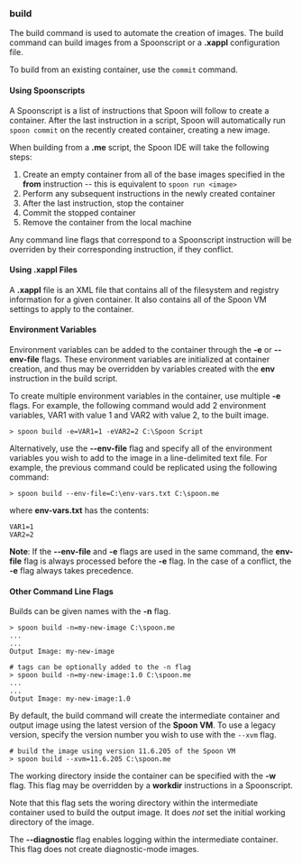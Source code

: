 ### build

The build command is used to automate the creation of images. The build command can build images from a Spoonscript or a **.xappl** configuration file. 

To build from an existing container, use the `commit` command.

#### Using Spoonscripts

A Spoonscript is a list of instructions that Spoon will follow to create a container. After the last instruction in a script, Spoon will automatically run `spoon commit` on the recently created container, creating a new image. 

When building from a **.me** script, the Spoon IDE will take the following steps: 

1. Create an empty container from all of the base images specified in the **from** instruction -- this is equivalent to `spoon run <image>`
2. Perform any subsequent instructions in the newly created container 
3. After the last instruction, stop the container
4. Commit the stopped container
5. Remove the container from the local machine

Any command line flags that correspond to a Spoonscript instruction will be overriden by their corresponding instruction, if they conflict. 

#### Using .xappl Files

A **.xappl** file is an XML file that contains all of the filesystem and registry information for a given container. It also contains all of the Spoon VM settings to apply to the container. 

#### Environment Variables

Environment variables can be added to the container through the **-e** or **--env-file** flags. These environment variables are initialized at container creation, and thus may be overridden by variables created with the **env** instruction in the build script. 

To create multiple environment variables in the container, use multiple **-e** flags. For example, the following command would add 2 environment variables, VAR1 with value 1 and VAR2 with value 2, to the built image. 

	> spoon build -e=VAR1=1 -eVAR2=2 C:\Spoon Script

Alternatively, use the **--env-file** flag and specify all of the environment variables you wish to add to the image in a line-delimited text file. For example, the previous command could be replicated using the following command: 

	> spoon build --env-file=C:\env-vars.txt C:\spoon.me

where **env-vars.txt** has the contents: 

	VAR1=1
	VAR2=2

**Note**: If the **--env-file** and **-e** flags are used in the same command, the **env-file** flag is always processed before the **-e** flag. In the case of a conflict, the **-e** flag always takes precedence. 

#### Other Command Line Flags

Builds can be given names with the **-n** flag. 

	> spoon build -n=my-new-image C:\spoon.me
	...
	...
	Output Image: my-new-image

	# tags can be optionally added to the -n flag
	> spoon build -n=my-new-image:1.0 C:\spoon.me
	...
	...
	Output Image: my-new-image:1.0


By default, the build command will create the intermediate container and output image using the latest version of the **Spoon VM**. To use a legacy version, specify the version number you wish to use with the `--xvm` flag. 

	# build the image using version 11.6.205 of the Spoon VM
	> spoon build --xvm=11.6.205 C:\spoon.me 

The working directory inside the container can be specified with the **-w** flag. This flag may be overridden by a **workdir**  instructions in a Spoonscript.

Note that this flag sets the woring directory within the intermediate container used to build the output image. It does *not* set the initial working directory of the image. 

The **--diagnostic** flag enables logging within the intermediate container. This flag does not create diagnostic-mode images.